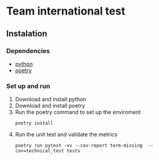 # Team international test

## Instalation

### Dependencies
- [python](https://www.python.org/downloads/)
- [poetry](https://python-poetry.org/docs/#installing-with-the-official-installer)

### Set up and run
1. Download and install python
2. Download and install poetry
3. Run the poetry command to set up the enviroment
    ```
    poetry install
    ```
4. Run the unit test and validate the metrics
    ```
    poetry run pytest -vv --cov-report term-missing  --cov=technical_test tests
    ```